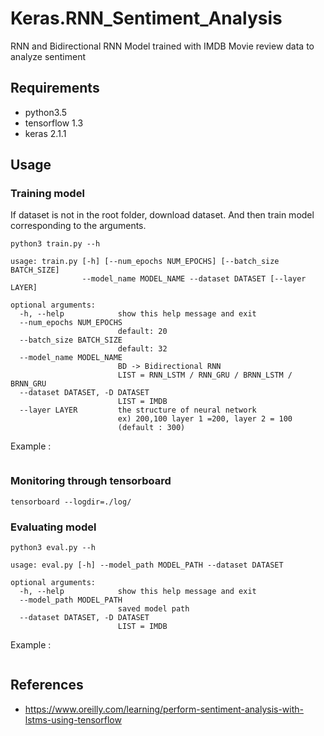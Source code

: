 # Keras.RNN_Sentiment_Analysis
RNN and Bidirectional RNN Model trained with IMDB Movie review data to analyze sentiment 

## Requirements

- python3.5
- tensorflow 1.3
- keras 2.1.1

## Usage

### Training model

If dataset is not in the root folder, download dataset.
And then train model corresponding to the arguments.

```
python3 train.py --h

usage: train.py [-h] [--num_epochs NUM_EPOCHS] [--batch_size BATCH_SIZE]
                --model_name MODEL_NAME --dataset DATASET [--layer LAYER]

optional arguments:
  -h, --help            show this help message and exit
  --num_epochs NUM_EPOCHS
                        default: 20
  --batch_size BATCH_SIZE
                        default: 32
  --model_name MODEL_NAME
                        BD -> Bidirectional RNN
                        LIST = RNN_LSTM / RNN_GRU / BRNN_LSTM / BRNN_GRU
  --dataset DATASET, -D DATASET
                        LIST = IMDB 
  --layer LAYER         the structure of neural network
                        ex) 200,100 layer 1 =200, layer 2 = 100
                        (default : 300)
```

Example : 
```

```
### Monitoring through tensorboard

```
tensorboard --logdir=./log/
```

### Evaluating model

```
python3 eval.py --h

usage: eval.py [-h] --model_path MODEL_PATH --dataset DATASET

optional arguments:
  -h, --help            show this help message and exit
  --model_path MODEL_PATH
                        saved model path
  --dataset DATASET, -D DATASET
                        LIST = IMDB 
```

Example : 
```

```

## References

- https://www.oreilly.com/learning/perform-sentiment-analysis-with-lstms-using-tensorflow


